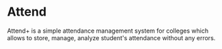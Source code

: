 # Attend
Attend+ is a simple attendance management system for colleges which allows to store, manage, analyze student's attendance without any errors.
